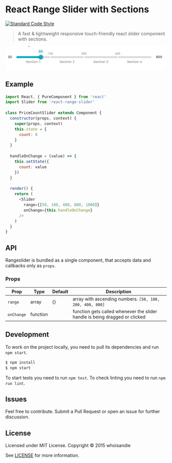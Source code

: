 # React Range Slider with Sections
[![Standard Code Style][std_img]][std_site]
> A fast & lightweight responsive touch-friendly react slider component with sections.

<img src="./demo/slider.png" alt="Slider" />

## Example

```js
import React, { PureComponent } from 'react'
import Slider from 'react-range-slider'

class PriceCountSlider extends Component {
  constructor(props, context) {
    super(props, context)
    this.state = {
      count: 0
    }
  }

  handleOnChange = (value) => {
    this.setState({
      count: value
    })
  }

  render() {
    return (
      <Slider
        range={[50, 100, 400, 800, 1000]}
        onChange={this.handleOnChange}
      />
    )
  }
}
```

## API
Rangeslider is bundled as a single component, that accepts data and callbacks only as `props`.


### Props
Prop   	 			 |  Type      |  Default      |  Description
---------   	     |  -------   |  -------      |  -----------
`range`              |  array     |  {}           |  array with ascending numbers. `[50, 100, 200, 400, 800]`
`onChange`  	     |  function  |               |  function gets called whenever the slider handle is being dragged or clicked

## Development
To work on the project locally, you need to pull its dependencies and run `npm start`.

```bash
$ npm install
$ npm start
```

To start tests you need to run `npm test`.
To check linting you need to run `npm run lint`.

## Issues
Feel free to contribute. Submit a Pull Request or open an issue for further discussion.

## License
Licensed under MIT License. Copyright © 2015 whoisandie

See [LICENSE](./LICENSE) for more information.

[std_img]: https://img.shields.io/badge/code%20style-standard-brightgreen.svg
[std_site]: http://standardjs.com